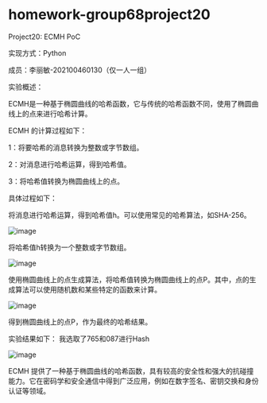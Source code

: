 # homework-group68project20
Project20: ECMH PoC


实现方式：Python

成员：李丽敏-202100460130（仅一人一组）


实验概述：


ECMH是一种基于椭圆曲线的哈希函数，它与传统的哈希函数不同，使用了椭圆曲线上的点来进行哈希计算。


ECMH 的计算过程如下：

1：将要哈希的消息转换为整数或字节数组。


2：对消息进行哈希运算，得到哈希值。


3：将哈希值转换为椭圆曲线上的点。


具体过程如下：

将消息进行哈希运算，得到哈希值h。可以使用常见的哈希算法，如SHA-256。

![image](https://github.com/llmgroup68/homework-group68project20/assets/138642474/1e2004a1-a53e-4156-a2d0-e596f8a6a184)


将哈希值h转换为一个整数或字节数组。

![image](https://github.com/llmgroup68/homework-group68project20/assets/138642474/99d889e2-cc06-4605-8a62-1c630d7b76dd)



使用椭圆曲线上的点生成算法，将哈希值转换为椭圆曲线上的点P。其中，点的生成算法可以使用随机数和某些特定的函数来计算。

![image](https://github.com/llmgroup68/homework-group68project20/assets/138642474/4e4ae7ef-e419-441a-934a-4292b52f7f58)

得到椭圆曲线上的点P，作为最终的哈希结果。

实验结果如下：
我选取了765和087进行Hash

![image](https://github.com/llmgroup68/homework-group68project20/assets/138642474/16687219-8f11-4547-811b-4cafc06da141)


ECMH 提供了一种基于椭圆曲线的哈希函数，具有较高的安全性和强大的抗碰撞能力。它在密码学和安全通信中得到广泛应用，例如在数字签名、密钥交换和身份认证等领域。
